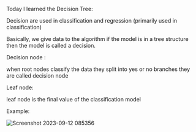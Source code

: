 Today I learned the Decision Tree:

Decision are used in classification and regression (primarily used in classification)

Basically, we give data to the algorithm if the model is in a tree structure then the model is called a decision.

Decision  node :

when root nodes classify the data they split into yes or no branches they are called decision node 

Leaf node:

leaf node is the final value of the classification model 

Example:

![Screenshot 2023-09-12 085356](https://github.com/Titanpimpale/ML-Documentation-/assets/109168200/625c7930-a927-4370-ab93-4f8f4e4c1283)
